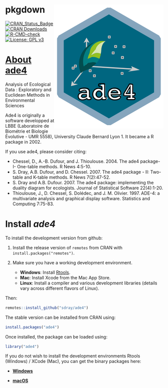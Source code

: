 # pkgdown <img src="man/figures/logo.svg" align="right" />
[![CRAN_Status_Badge](http://www.r-pkg.org/badges/version/ade4)](http://cran.r-project.org/package=ade4)
[![CRAN Downloads](https://cranlogs.r-pkg.org/badges/ade4)](https://cran.r-project.org/package=ade4)
[![R-CMD-check](https://github.com/sdray/ade4/workflows/R-CMD-check/badge.svg)](https://github.com/sdray/ade4/actions)
[![License: GPL v3](https://img.shields.io/badge/License-GPLv3-blue.svg)](https://www.gnu.org/licenses/gpl-3.0)

# [About ade4](http://pbil.univ-lyon1.fr/ADE-4/)

Analysis of Ecological Data : Exploratory and Euclidean Methods in Environmental Sciences

Ade4 is originally a software developped at LBBE (Laboratoire de Biométrie et Biologie Évolutive - UMR 5558), University Claude Bernard Lyon 1. It became a R package in 2002.

If you use ade4, please consider citing:

- Chessel, D., A.-B. Dufour, and J. Thioulouse. 2004. The ade4 package-I- One-table methods. R News 4:5-10.
- S. Dray, A.B. Dufour, and D. Chessel. 2007. The ade4 package - II: Two-table and K-table methods. R News 7(2):47-52.
- S. Dray and A.B. Dufour. 2007. The ade4 package: implementing the duality diagram for ecologists. Journal of Statistical Software 22(4):1-20.
- Thioulouse, J., D. Chessel, S. Dolédec, and J. M. Olivier. 1997. ADE-4: a multivariate analysis and graphical display software. Statistics and Computing 7:75-83.

# Install *ade4*

To install the development version from github:

1. Install the release version of `remotes` from CRAN with `install.packages("remotes")`.

2. Make sure you have a working development environment.
    - **Windows**: Install [Rtools](http://cran.r-project.org/bin/windows/Rtools/).
    - **Mac**: Install Xcode from the Mac App Store.
    - **Linux**: Install a compiler and various development libraries (details vary across different flavors of Linux).

Then:

```r
remotes::install_github("sdray/ade4")
```

The stable version can be installed from CRAN using:

```r
install.packages("ade4")
```

Once installed, the package can be loaded using:

```r
library("ade4")
```

If you do not wish to install the development environments Rtools (Windows) / XCode (Mac), you can get the binary packages here:

- [**Windows**](http://pbil.univ-lyon1.fr/members/thioulouse/bin/windows/)

- [**macOS**](http://pbil.univ-lyon1.fr/members/thioulouse/bin/macosx/)
